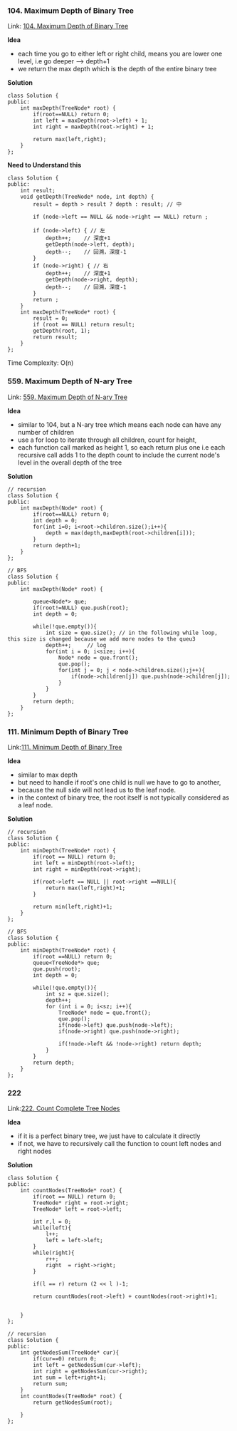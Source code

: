 ### 104. Maximum Depth of Binary Tree
Link: [104. Maximum Depth of Binary Tree]()

**Idea**

- each time you go to either left or right child, means you are lower one level, i.e go deeper --> depth+1
- we return the max depth which is the depth of the entire binary tree

**Solution**
```ccp
class Solution {
public:
    int maxDepth(TreeNode* root) {
        if(root==NULL) return 0;
        int left = maxDepth(root->left) + 1;
        int right = maxDepth(root->right) + 1;

        return max(left,right);
    }
};

```

**Need to Understand this**

``` ccp
class Solution {
public:
    int result;
    void getDepth(TreeNode* node, int depth) {
        result = depth > result ? depth : result; // 中

        if (node->left == NULL && node->right == NULL) return ;

        if (node->left) { // 左
            depth++;    // 深度+1
            getDepth(node->left, depth);
            depth--;    // 回溯，深度-1
        }
        if (node->right) { // 右
            depth++;    // 深度+1
            getDepth(node->right, depth);
            depth--;    // 回溯，深度-1
        }
        return ;
    }
    int maxDepth(TreeNode* root) {
        result = 0;
        if (root == NULL) return result;
        getDepth(root, 1);
        return result;
    }
};
```
Time Complexity: O(n)

### 559. Maximum Depth of N-ary Tree

Link: [559. Maximum Depth of N-ary Tree](https://leetcode.com/problems/maximum-depth-of-n-ary-tree/)

**Idea**

- similar to 104, but a N-ary tree which means each node can have any number of children
- use a for loop to iterate through all children, count for height,
- each function call marked as height 1,  so each return plus one i.e each recursive call adds 1 to the depth count to include the current node's level in the overall depth of the tree

**Solution**

``` ccp
// recursion
class Solution {
public:
    int maxDepth(Node* root) {
        if(root==NULL) return 0;
        int depth = 0;
        for(int i=0; i<root->children.size();i++){
            depth = max(depth,maxDepth(root->children[i]));
        }
        return depth+1;
    }
};

// BFS
class Solution {
public:
    int maxDepth(Node* root) {
        
        queue<Node*> que;
        if(root!=NULL) que.push(root);
        int depth = 0;

        while(!que.empty()){
            int size = que.size(); // in the following while loop, this size is changed because we add more nodes to the queu3
            depth++;     // log 
            for(int i = 0; i<size; i++){
                Node* node = que.front();
                que.pop();
                for(int j = 0; j < node->children.size();j++){
                    if(node->children[j]) que.push(node->children[j]);
                }
            }
        }
        return depth;
    }
};
```

### 111. Minimum Depth of Binary Tree
Link:[111. Minimum Depth of Binary Tree](https://leetcode.com/problems/minimum-depth-of-binary-tree/)


**Idea**
- similar to max depth
- but need to handle if root's one child is null we have to go to another,
- because the null side will not lead us to the leaf node.
- in the context of binary tree, the root itself is not typically considered as a leaf node. 

**Solution**

```ccp
// recursion 
class Solution {
public:
    int minDepth(TreeNode* root) {
        if(root == NULL) return 0;
        int left = minDepth(root->left);
        int right = minDepth(root->right);

        if(root->left == NULL || root->right ==NULL){
            return max(left,right)+1;
        }

        return min(left,right)+1;
    }
};

// BFS
class Solution {
public:
    int minDepth(TreeNode* root) {
        if(root ==NULL) return 0;
        queue<TreeNode*> que;
        que.push(root);
        int depth = 0;

        while(!que.empty()){
            int sz = que.size();
            depth++;
            for (int i = 0; i<sz; i++){
                TreeNode* node = que.front();
                que.pop();
                if(node->left) que.push(node->left);
                if(node->right) que.push(node->right);

                if(!node->left && !node->right) return depth;
            }
        }
        return depth;
    }
};
```


### 222
Link:[222. Count Complete Tree Nodes
](https://leetcode.com/problems/count-complete-tree-nodes/description/)


**Idea**
- if it is a perfect binary tree, we just have to calculate it directly
- if not, we have to recursively call the function to count left nodes and right nodes

**Solution**

```ccp
class Solution {
public:
    int countNodes(TreeNode* root) {
        if(root == NULL) return 0;
        TreeNode* right = root->right;
        TreeNode* left = root->left;

        int r,l = 0;
        while(left){
            l++;
            left = left->left;
        }
        while(right){
            r++;
            right  = right->right;
        }

        if(l == r) return (2 << l )-1;

        return countNodes(root->left) + countNodes(root->right)+1;


    }
};

// recursion
class Solution {
public:
    int getNodesSum(TreeNode* cur){
        if(cur==0) return 0;
        int left = getNodesSum(cur->left);
        int right = getNodesSum(cur->right);
        int sum = left+right+1;
        return sum;
    }
    int countNodes(TreeNode* root) {
        return getNodesSum(root);

    }
};
```

